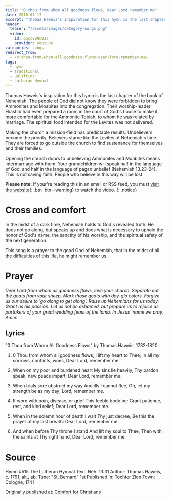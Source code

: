 ```yaml
---
title: "O thou from whom all goodness flows, dear Lord remember me"
date: 2016-07-17
excerpt: "Thomas Haweis's inspiration for this hymn is the last chapter of the book of Nehemiah.  The people of God did not know they were forbidden to bring Ammonites and Moabites into the congregation.  Their worship-leader Eliashib had even prepared a room in the court of God's house to make it more comfortable for the Ammonite Tobiah, to whom he was related by marriage.  The spiritual food intended for the Levites was not delivered. "
header:
  teaser: "/assets/images/category-songs.png"
  video:
    id: qucc8BNu83o
    provider: youtube
categories: songs
redirect_from:
  - /o-thou-from-whom-all-goodness-flows-dear-lord-remember-me/
tags:
  - hymn
  - traditional
  - uplifting
  - Lutheran Hymnal
---
```

Thomas Haweis's inspiration for this hymn is the last chapter of the book of Nehemiah.  The people of God did not know they were forbidden to bring Ammonites and Moabites into the congregation.  Their worship-leader Eliashib had even prepared a room in the court of God's house to make it more comfortable for the Ammonite Tobiah, to whom he was related by marriage.  The spiritual food intended for the Levites was not delivered. 

Making the church a mission-field has predictable results. Unbelievers become the priority.  Believers starve like the Levites of Nehemiah's time.  They are forced to go outside the church to find sustenance for themselves and their families.  

Opening the church doors to unbelieving Ammonites and Moabites means intermarriage with them.  Your grandchildren will speak half in the language of God, and half in the language of pagan unbelief (Nehemiah 13.23-24). This is not saving faith.  People who believe in this way will be lost.

**Please note:** If your're reading this in an email or RSS feed, you must [visit the website](/songs/o-thou-from-whom-all-goodness-flows-dear-lord-remember-me/){: .btn .btn--warning} to watch the video.
{: .notice}

# Cross and comfort

In the midst of a dark time, Nehemiah holds to God's revealed truth.  He does not go along, but speaks up and does what is necessary to uphold the honor of God's name, the sanctity of his worship, and the spiritual safety of the next generation.

This song is a prayer to the good God of Nehemiah, that in the midst of all the difficulties of this life, he might remember us.

# Prayer

*Dear Lord from whom all goodness flows, love your church.  Separate out the goats from your sheep.  Mark those goats with day-glo colors.  Forgive us our desire to 'go along to get along'.  Raise up Nehemiahs for us today.  Grant us his passion.  Let us not be ashamed, but prepare us to rejoice as partakers of your great wedding feast of the lamb.  In Jesus' name we pray, Amen.*


## Lyrics

"0 Thou from Whom All Goodness Flows"
by Thomas Haweis, 1732-1820

1. 0 Thou from whom all goodness flows,
I lift my heart to Thee;
In all my sorrows, conflicts, woes,
Dear Lord, remember me.

2. When on my poor and burdened heart
My sins lie heavily,
Thy pardon speak, new peace impart;
Dear Lord, remember me.

3. When trials sore obstruct my way
And ills I cannot flee,
Oh, let my strength be as my day;
Lord, remember me.

4. If worn with pain, disease, or grief
This feeble body be:
Grant patience, rest, and kind relief;
Dear Lord, remember me.

5. When in the solemn hour of death
I wait Thy just decree,
Be this the prayer of my last breath:
Dear Lord, remember me.

6. And when before Thy throne I stand
And lift my soul to Thee,
Then with the saints at Thy right hand,
Dear Lord, remember me.

# Source

Hymn #515 
The Lutheran Hymnal
Text: Neh. 13:31
Author: Thomas Haweis, c. 1791, alt., ab.
Tune: "St. Bernard"
1st Published in: Tochter Zion
Town: Cologne, 1741

<div>Originally published at: <a href='http://www.alecsatin.com/'>Comfort for Christians</a></div>
